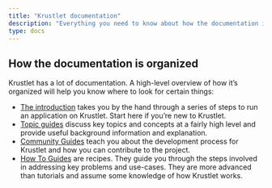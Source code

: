 ```yaml
---
title: "Krustlet documentation"
description: "Everything you need to know about how the documentation is organized."
type: docs
---
```


## How the documentation is organized

Krustlet has a lot of documentation. A high-level overview of how it’s organized
will help you know where to look for certain things:

- [The introduction](./intro/) takes you by the hand through a series of
  steps to run an application on Krustlet. Start here if you’re new to Krustlet.
- [Topic guides](./topics/) discuss key topics and concepts at a fairly
  high level and provide useful background information and explanation.
- [Community Guides](./community/) teach you about the development
  process for Krustlet and how you can contribute to the project.
- [How To Guides](./howto/) are recipes. They guide you through the steps
  involved in addressing key problems and use-cases. They are more advanced than
  tutorials and assume some knowledge of how Krustlet works.
